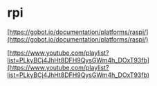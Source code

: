 # rpi

[https://gobot.io/documentation/platforms/raspi/](https://gobot.io/documentation/platforms/raspi/)

[https://www.youtube.com/playlist?list=PLkyBCj4JhHt8DFH9QysGWm4h_DOxT93fb](https://www.youtube.com/playlist?list=PLkyBCj4JhHt8DFH9QysGWm4h_DOxT93fb)
